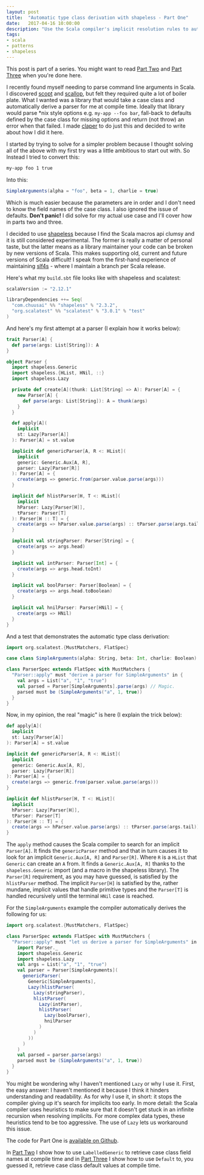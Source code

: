 ```yaml
---
layout: post
title:  "Automatic type class derivation with shapeless - Part One"
date:   2017-04-16 10:00:00
description: "Use the Scala compiler's implicit resolution rules to automatically derive type class instances"
tags:
- scala
- patterns
- shapeless
---
```


This post is part of a series. You might want to read [Part Two][part-two] and [Part Three][part-three] when you're done here.

I recently found myself needing to parse command line arguments in Scala. I discovered [scopt](https://github.com/scopt/scopt) and [scallop](https://github.com/scallop/scallop), but felt they required quite a lot of boiler plate. What I wanted was a library that would take a case class and automatically derive a parser for me at compile time. Ideally that library would parse \*nix style options e.g. `my-app --foo bar`, fall-back to defaults defined by the case class for missing options and return (not throw) an error when that failed. I made [claper](https://github.com/mattroberts297/claper) to do just this and decided to write about how I did it here.

I started by trying to solve for a simpler problem because I thought solving all of the above with my first try was a little ambitious to start out with. So Instead I tried to convert this:

```bash
my-app foo 1 true
```

Into this:

```scala
SimpleArguments(alpha = "foo", beta = 1, charlie = true)
```

Which is much easier because the parameters are in order and I don't need to know the field names of the case class. I also ignored the issue of defaults. **Don't panic!** I did solve for my actual use case and I'll cover how in parts two and three.

I decided to use [shapeless](https://github.com/milessabin/shapeless) because I find the Scala macros api clumsy and it is still considered experimental. The former is really a matter of personal taste, but the latter means as a library maintainer your code can be broken by new versions of Scala. This makes supporting old, current and future versions of Scala difficult! I speak from the first-hand experience of maintaining [slf4s](https://github.com/mattroberts297/slf4s) - where I maintain a branch per Scala release.

Here's what my `build.sbt` file looks like with shapeless and scalatest:

```scala
scalaVersion := "2.12.1"

libraryDependencies ++= Seq(
  "com.chuusai" %% "shapeless" % "2.3.2",
  "org.scalatest" %% "scalatest" % "3.0.1" % "test"
)
```

And here's my first attempt at a parser (I explain how it works below):

```scala
trait Parser[A] {
  def parse(args: List[String]): A
}

object Parser {
  import shapeless.Generic
  import shapeless.{HList, HNil, ::}
  import shapeless.Lazy

  private def create[A](thunk: List[String] => A): Parser[A] = {
    new Parser[A] {
      def parse(args: List[String]): A = thunk(args)
    }
  }

  def apply[A](
    implicit
    st: Lazy[Parser[A]]
  ): Parser[A] = st.value

  implicit def genericParser[A, R <: HList](
    implicit
    generic: Generic.Aux[A, R],
    parser: Lazy[Parser[R]]
  ): Parser[A] = {
    create(args => generic.from(parser.value.parse(args)))
  }

  implicit def hlistParser[H, T <: HList](
    implicit
    hParser: Lazy[Parser[H]],
    tParser: Parser[T]
  ): Parser[H :: T] = {
    create(args => hParser.value.parse(args) :: tParser.parse(args.tail))
  }

  implicit val stringParser: Parser[String] = {
    create(args => args.head)
  }

  implicit val intParser: Parser[Int] = {
    create(args => args.head.toInt)
  }

  implicit val boolParser: Parser[Boolean] = {
    create(args => args.head.toBoolean)
  }

  implicit val hnilParser: Parser[HNil] = {
    create(args => HNil)
  }
}
```

And a test that demonstrates the automatic type class derivation:

```scala
import org.scalatest.{MustMatchers, FlatSpec}

case class SimpleArguments(alpha: String, beta: Int, charlie: Boolean)

class ParserSpec extends FlatSpec with MustMatchers {
  "Parser::apply" must "derive a parser for SimpleArguments" in {
    val args = List("a", "1", "true")
    val parsed = Parser[SimpleArguments].parse(args) // Magic.
    parsed must be (SimpleArguments("a", 1, true))
  }
}
```

Now, in my opinion, the real "magic" is here (I explain the trick below):

```scala
def apply[A](
  implicit
  st: Lazy[Parser[A]]
): Parser[A] = st.value

implicit def genericParser[A, R <: HList](
  implicit
  generic: Generic.Aux[A, R],
  parser: Lazy[Parser[R]]
): Parser[A] = {
  create(args => generic.from(parser.value.parse(args)))
}

implicit def hlistParser[H, T <: HList](
  implicit
  hParser: Lazy[Parser[H]],
  tParser: Parser[T]
): Parser[H :: T] = {
  create(args => hParser.value.parse(args) :: tParser.parse(args.tail))
}
```

The `apply` method causes the Scala compiler to search for an implicit `Parser[A]`. It finds the `genericParser` method and that in turn causes it to look for an implicit `Generic.Aux[A, R]` and `Parser[R]`. Where `R` is a `HList` that `Generic` can create an `A` from. It finds a `Generic.Aux[A, R]` thanks to the `shapeless.Generic` import (and a macro in the shapeless library). The `Parser[R]` requirement, as you may have guessed, is satisfied by the `hlistParser` method. The implicit `Parser[H]` is satisfied by the, rather mundane, implicit values that handle primitive types and the `Parser[T]` is handled recursively until the terminal `HNil` case is reached.

For the `SimpleArguments` example the compiler automatically derives the following for us:

```scala
import org.scalatest.{MustMatchers, FlatSpec}

class ParserSpec extends FlatSpec with MustMatchers {
  "Parser::apply" must "let us derive a parser for SimpleArguments" in {
    import Parser._
    import shapeless.Generic
    import shapeless.Lazy
    val args = List("a", "1", "true")
    val parser = Parser[SimpleArguments](
      genericParser(
        Generic[SimpleArguments],
        Lazy(hlistParser(
          Lazy(stringParser),
          hlistParser(
            Lazy(intParser),
            hlistParser(
              Lazy(boolParser),
              hnilParser
            )
          )
        ))
      )
    )
    val parsed = parser.parse(args)
    parsed must be (SimpleArguments("a", 1, true))
  }
}

```

You might be wondering why I haven't mentioned `Lazy` or why I use it. First, the easy answer: I haven't mentioned it because I think it hinders understanding and readability. As for why I use it, in short: it stops the compiler giving up it's search for implicits too early. In more detail: the Scala compiler uses heuristics to make sure that it doesn't get stuck in an infinite recursion when resolving implicits. For more complex data types, these heuristics tend to be too aggressive. The use of `Lazy` lets us workaround this issue.

The code for Part One is [available on Github](https://github.com/mattroberts297/automatic-type-class-derivation-part-one).

In [Part Two][part-two] I show how to use `LabelledGeneric` to retrieve case class field names at compile time and in [Part Three][part-three] I show how to use `Default` to, you guessed it, retrieve case class default values at compile time.

[part-two]: https://mattroberts.io/posts/2017/04/18/automatic-type-class-derivation-with-shapeless-part-two/

[part-three]: https://mattroberts.io/posts/2017/04/20/automatic-type-class-derivation-with-shapeless-part-three/

